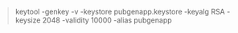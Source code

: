 > keytool -genkey -v -keystore pubgenapp.keystore -keyalg RSA -keysize 2048 -validity 10000 -alias pubgenapp
